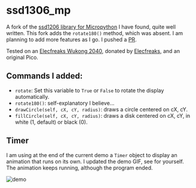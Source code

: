 # ssd1306_mp

A fork of the [ssd1206 library for Micropython](https://github.com/stlehmann/micropython-ssd1306/) I have found, quite well written. This fork adds the `rotate180()` method, which was absent. I am planning to add more features as I go. I pushed a [PR](https://github.com/stlehmann/micropython-ssd1306/pull/7).

Tested on an [Elecfreaks Wukong 2040](https://shop.elecfreaks.com/products/elecfreaks-wukong2040-expansion-board-adapter-for-raspberry-pi-pico), donated by [Elecfreaks](https://github.com/elecfreaks), and an original Pico.

## Commands I added:

* `rotate`: Set this variable to `True` or `False` to rotate the display automatically.
* `rotate180()`: self-explanatory I believe...
* `drawCircle(self, cX, cY, radius)`: draws a circle centered on cX, cY.
* `fillCircle(self, cX, cY, radius)`: draws a disk centered on cX, cY, in white (1, default) or black (0).

## Timer

I am using at the end of the current demo a `Timer` object to display an animation that runs on its own. I updated the demo GIF, see for yourself. The animation keeps running, although the program ended.


![demo](demo.gif)